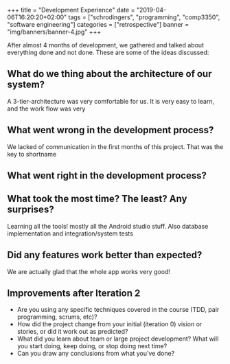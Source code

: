 +++
title = "Development Experience"
date = "2019-04-06T16:20:20+02:00"
tags = ["schrodingers", "programming", "comp3350", "software engineering"]
categories = ["retrospective"]
banner = "img/banners/banner-4.jpg"
+++

After almost 4 months of development, we gathered and talked about everything done and not done. These are some of the ideas discussed:

## What do we thing about the architecture of our system?
A 3-tier-architecture was very comfortable for us. It is very easy to learn, and the work flow was very

## What went wrong in the development process?
We lacked of communication in the first months of this project. That was the key to shortname

## What went right in the development process?

## What took the most time? The least? Any surprises?
Learning all the tools! mostly all the Android studio stuff. Also database implementation and integration/system tests

## Did any features work better than expected?
We are actually glad that the whole app works very good!

## Improvements after Iteration 2

- Are you using any specific techniques covered in the course (TDD, pair programming, scrums, etc)?
- How did the project change from your initial (iteration 0) vision or stories, or did it work out as predicted?
- What did you learn about team or large project development? What will you start doing, keep doing, or stop doing next time?
- Can you draw any conclusions from what you’ve done?
